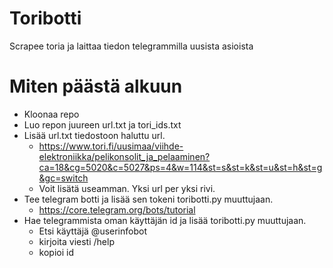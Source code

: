 # Toribotti
Scrapee toria ja laittaa tiedon telegrammilla uusista asioista

# Miten päästä alkuun
- Kloonaa repo
- Luo repon juureen url.txt ja tori_ids.txt
- Lisää url.txt tiedostoon haluttu url.
  - https://www.tori.fi/uusimaa/viihde-elektroniikka/pelikonsolit_ja_pelaaminen?ca=18&cg=5020&c=5027&ps=4&w=114&st=s&st=k&st=u&st=h&st=g&gc=switch
  - Voit lisätä useamman. Yksi url per yksi rivi.
- Tee telegram botti ja lisää sen tokeni toribotti.py muuttujaan.
  - https://core.telegram.org/bots/tutorial
-  Hae telegrammista oman käyttäjän id ja lisää toribotti.py muuttujaan.
   - Etsi käyttäjä @userinfobot
   - kirjoita viesti /help
   - kopioi id
